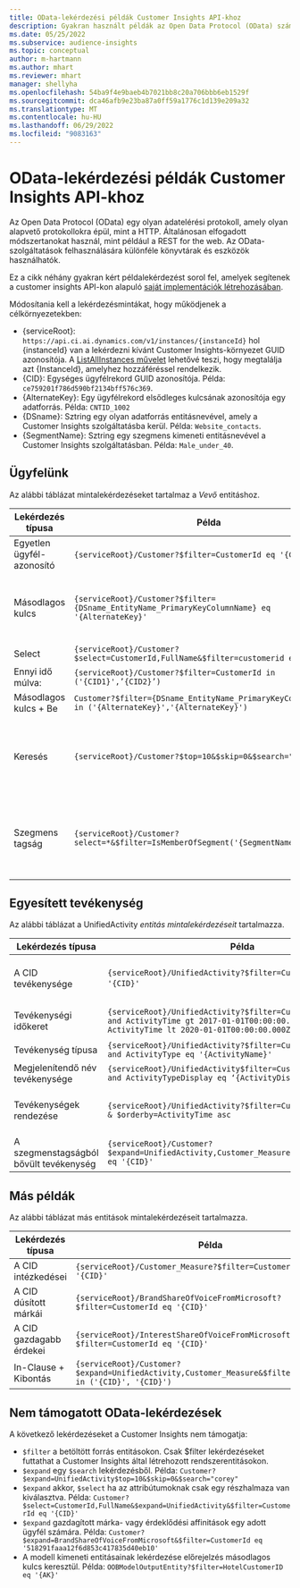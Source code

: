 ```yaml
---
title: OData-lekérdezési példák Customer Insights API-khoz
description: Gyakran használt példák az Open Data Protocol (OData) számára a Customer Insights API-k lekérdezésére az adatok áttekintéséhez.
ms.date: 05/25/2022
ms.subservice: audience-insights
ms.topic: conceptual
author: m-hartmann
ms.author: mhart
ms.reviewer: mhart
manager: shellyha
ms.openlocfilehash: 54ba9f4e9baeb4b7021bb8c20a706bbb6eb1529f
ms.sourcegitcommit: dca46afb9e23ba87a0ff59a1776c1d139e209a32
ms.translationtype: MT
ms.contentlocale: hu-HU
ms.lasthandoff: 06/29/2022
ms.locfileid: "9083163"
---
```

# <a name="odata-query-examples-for-customer-insights-apis"></a>OData-lekérdezési példák Customer Insights API-khoz

Az Open Data Protocol (OData) egy olyan adatelérési protokoll, amely olyan alapvető protokollokra épül, mint a HTTP. Általánosan elfogadott módszertanokat használ, mint például a REST for the web. Az OData-szolgáltatások felhasználására különféle könyvtárak és eszközök használhatók.

Ez a cikk néhány gyakran kért példalekérdezést sorol fel, amelyek segítenek a customer insights API-kon alapuló [saját implementációk létrehozásában](apis.md).

Módosítania kell a lekérdezésmintákat, hogy működjenek a célkörnyezetekben: 

- {serviceRoot}: `https://api.ci.ai.dynamics.com/v1/instances/{instanceId}` hol {instanceId} van a lekérdezni kívánt Customer Insights-környezet GUID azonosítója. A [ListAllInstances művelet](https://developer.ci.ai.dynamics.com/api-details#api=CustomerInsights&operation=Get-all-instances) lehetővé teszi, hogy megtalálja azt {InstanceId}, amelyhez hozzáféréssel rendelkezik.
- {CID}: Egységes ügyfélrekord GUID azonosítója. Példa: `ce759201f786d590bf2134bff576c369`.
- {AlternateKey}: Egy ügyfélrekord elsődleges kulcsának azonosítója egy adatforrás. Példa: `CNTID_1002`
- {DSname}: Sztring egy olyan adatforrás entitásnevével, amely a Customer Insights szolgáltatásba kerül. Példa: `Website_contacts`.
- {SegmentName}: Sztring egy szegmens kimeneti entitásnevével a Customer Insights szolgáltatásban. Példa: `Male_under_40`.

## <a name="customer"></a>Ügyfelünk

Az alábbi táblázat mintalekérdezéseket tartalmaz a *Vevő* entitáshoz.

|Lekérdezés típusa |Példa  | Feljegyzés  |
|---------|---------|---------|
|Egyetlen ügyfél-azonosító     | `{serviceRoot}/Customer?$filter=CustomerId eq '{CID}'`          |  |
|Másodlagos kulcs    | `{serviceRoot}/Customer?$filter={DSname_EntityName_PrimaryKeyColumnName} eq '{AlternateKey}'`         |  Az alternatív kulcsok megmaradnak az egyesített vevői entitásban       |
|Select   | `{serviceRoot}/Customer?$select=CustomerId,FullName&$filter=customerid eq '1'`        |         |
|Ennyi idő múlva:    | `{serviceRoot}/Customer?$filter=CustomerId in ('{CID1}',’{CID2}’)`        |         |
|Másodlagos kulcs + Be   | `Customer?$filter={DSname_EntityName_PrimaryKeyColumnName} in ('{AlternateKey}','{AlternateKey}')`         |         |
|Keresés  | `{serviceRoot}/Customer?$top=10&$skip=0&$search="string"`        |   Keresési karakterlánc esetén a 10 legjobb eredményt adja eredményül.      |
|Szegmens tagság  | `{serviceRoot}/Customer?select=*&$filter=IsMemberOfSegment('{SegmentName}')&$top=10`     | A szegmentálási entitás sorainak előre beállított számát adja eredményül.      |

## <a name="unified-activity"></a>Egyesített tevékenység

Az alábbi táblázat a UnifiedActivity *entitás mintalekérdezéseit* tartalmazza.

|Lekérdezés típusa |Példa  | Feljegyzés  |
|---------|---------|---------|
|A CID tevékenysége     | `{serviceRoot}/UnifiedActivity?$filter=CustomerId eq '{CID}'`          | Egy adott ügyfélprofil tevékenységeit listázza |
|Tevékenységi időkeret    | `{serviceRoot}/UnifiedActivity?$filter=CustomerId eq '{CID}' and ActivityTime gt 2017-01-01T00:00:00.000Z and ActivityTime lt 2020-01-01T00:00:00.000Z`     |  Ügyfélprofil tevékenységei egy időkeret       |
|Tevékenység típusa    |   `{serviceRoot}/UnifiedActivity?$filter=CustomerId eq '{CID}' and ActivityType eq '{ActivityName}'`        |         |
|Megjelenítendő név tevékenysége     | `{serviceRoot}/UnifiedActivity$filter=CustomerId eq ‘{CID}’ and ActivityTypeDisplay eq ‘{ActivityDisplayName}’`        | |
|Tevékenységek rendezése    | `{serviceRoot}/UnifiedActivity?$filter=CustomerId eq ‘{CID}’ & $orderby=ActivityTime asc`     |  Növekvő vagy csökkenő tevékenységek rendezése       |
|A szegmenstagságból bővült tevékenység  |   `{serviceRoot}/Customer?$expand=UnifiedActivity,Customer_Measure&$filter=CustomerId eq '{CID}'`     |         |

## <a name="other-examples"></a>Más példák

Az alábbi táblázat más entitások mintalekérdezéseit tartalmazza.

|Lekérdezés típusa |Példa  | Feljegyzés  |
|---------|---------|---------|
|A CID intézkedései    | `{serviceRoot}/Customer_Measure?$filter=CustomerId eq '{CID}'`          |  |
|A CID dúsított márkái    | `{serviceRoot}/BrandShareOfVoiceFromMicrosoft?$filter=CustomerId eq '{CID}'`  |       |
|A CID gazdagabb érdekei    |   `{serviceRoot}/InterestShareOfVoiceFromMicrosoft?$filter=CustomerId eq '{CID}'`       |         |
|In-Clause + Kibontás     | `{serviceRoot}/Customer?$expand=UnifiedActivity,Customer_Measure&$filter=CustomerId in ('{CID}', '{CID}')`         | |

## <a name="not-supported-odata-queries"></a>Nem támogatott OData-lekérdezések

A következő lekérdezéseket a Customer Insights nem támogatja:

- `$filter` a betöltött forrás entitásokon. Csak $filter lekérdezéseket futtathat a Customer Insights által létrehozott rendszerentitásokon.
- `$expand` egy `$search` lekérdezésből. Példa: `Customer?$expand=UnifiedActivity$top=10&$skip=0&$search="corey"`
- `$expand` akkor, `$select` ha az attribútumoknak csak egy részhalmaza van kiválasztva. Példa: `Customer?$select=CustomerId,FullName&$expand=UnifiedActivity&$filter=CustomerId eq '{CID}'`
- `$expand` gazdagított márka- vagy érdeklődési affinitások egy adott ügyfél számára. Példa: `Customer?$expand=BrandShareOfVoiceFromMicrosoft&$filter=CustomerId eq '518291faaa12f6d853c417835d40eb10'`
- A modell kimeneti entitásainak lekérdezése előrejelzés másodlagos kulcs keresztül. Példa: `OOBModelOutputEntity?$filter=HotelCustomerID eq '{AK}'`

